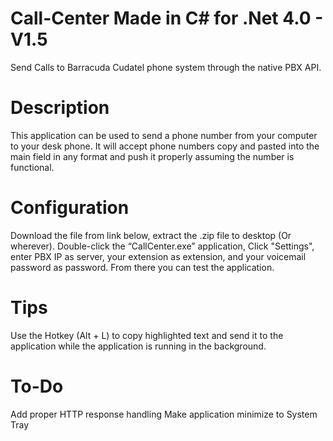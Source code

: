 # Call-Center Made in C# for .Net 4.0  -  V1.5
Send Calls to Barracuda Cudatel phone system through the native PBX API.

# Description
This application can be used to send a phone number from your computer to your desk phone. It will accept phone numbers copy and pasted into the main field in any format and push it properly assuming the number is functional.

# Configuration
Download the file from link below, extract the .zip file to desktop (Or wherever). Double-click the “CallCenter.exe” application, Click "Settings", enter PBX IP as server, your extension as extension, and your voicemail password as password. From there you can test the application.

# Tips
Use the Hotkey (Alt + L) to copy highlighted text and send it to the application while the application is running in the background.

# To-Do
Add proper HTTP response handling
Make application minimize to System Tray
